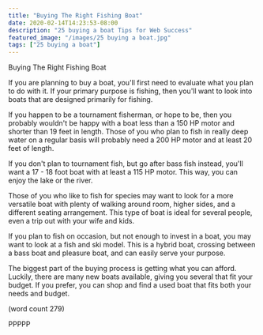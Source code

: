 ```yaml
---
title: "Buying The Right Fishing Boat"
date: 2020-02-14T14:23:53-08:00
description: "25 buying a boat Tips for Web Success"
featured_image: "/images/25 buying a boat.jpg"
tags: ["25 buying a boat"]
---
```


Buying The Right Fishing Boat

If you are planning to buy a boat, you'll first need
to evaluate what you plan to do with it.  If your
primary purpose is fishing, then you'll want to 
look into boats that are designed primarily for
fishing.

If you happen to be a tournament fisherman, or hope
to be, then you probably wouldn't be happy with a 
boat less than a 150 HP motor and shorter than 19
feet in length.  Those of you who plan to fish in 
really deep water on a regular basis will probably
need a 200 HP motor and at least 20 feet of length.

If you don't plan to tournament fish, but go after
bass fish instead, you'll want a 17 - 18 foot boat
with at least a 115 HP motor.  This way, you can 
enjoy the lake or the river.

Those of you who like to fish for species may want
to look for a more versatile boat with plenty of 
walking around room, higher sides, and a different
seating arrangement.  This type of boat is ideal 
for several people, even a trip out with your 
wife and kids.

If you plan to fish on occasion, but not enough
to invest in a boat, you may want to look at a 
fish and ski model.  This is a hybrid boat, crossing
between a bass boat and pleasure boat, and can
easily serve your purpose.

The biggest part of the buying process is getting
what you can afford.  Luckily, there are many new
boats available, giving you several that fit your
budget.  If you prefer, you can shop and find a used
boat that fits both your needs and budget.

(word count 279)

PPPPP
